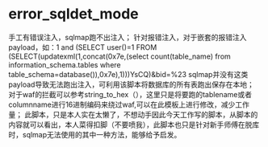 # error_sqldet_mode
手工有错误注入，sqlmap跑不出注入；
针对报错注入，对于嵌套的报错注入payload，如：1 and (SELECT user()=1 FROM (SELECT(updatexml(1,concat(0x7e,(select count(table_name) from information_schema.tables where table_schema=database()),0x7e),1)))YsCQ)&bid=%23
sqlmap并没有这类payload导致无法跑出注入，可利用该脚本将数据库的所有表跑出保存在本地；
对于waf的拦截可以参考string_to_hex（），这里只是将要跑的tablename或者columnname进行16进制编码来绕过waf,可以在此模板上进行修改，减少工作量；
此脚本，只是本人实在太懒了，不想动手因此今天工作写的脚本，从脚本的内容就可以看出，本人菜得扣脚（不要喷我），此脚本也只是针对新手师傅在脱库时，sqlmap无法使用的其中一种方法，能够给予启发。
